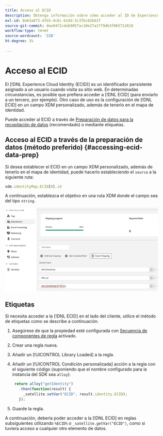 ```yaml
---
title: Acceso al ECID
description: Obtenga información sobre cómo acceder al ID de Experience Cloud desde la preparación de datos o las etiquetas
exl-id: 8e63a873-d7b5-4c6c-b14d-3c3fbc82b62f
source-git-commit: dee04f2cdeb9057ac10e27a17f9db3f065712618
workflow-type: tm+mt
source-wordcount: '228'
ht-degree: 3%

---
```



# Acceso al ECID

El [!DNL Experience Cloud Identity (ECID)] es un identificador persistente asignado a un usuario cuando visita su sitio web. En determinadas circunstancias, es posible que prefiera acceder a [!DNL ECID] (para enviarlo a un tercero, por ejemplo). Otro caso de uso es la configuración de [!DNL ECID] en un campo XDM personalizado, además de tenerlo en el mapa de identidad.

Puede acceder al ECID a través de [Preparación de datos para la recopilación de datos](../datastreams/data-prep.md) (recomendado) o mediante etiquetas.

## Acceso al ECID a través de la preparación de datos (método preferido) {#accessing-ecid-data-prep}

Si desea establecer el ECID en un campo XDM personalizado, además de tenerlo en el mapa de identidad, puede hacerlo estableciendo el `source` a la siguiente ruta:

```js
xdm.identityMap.ECID[0].id
```

A continuación, establezca el objetivo en una ruta XDM donde el campo sea del tipo `string`.

![](./assets/access-ecid-data-prep.png)

## Etiquetas

Si necesita acceder a la [!DNL ECID] en el lado del cliente, utilice el método de etiquetas como se describe a continuación.

1. Asegúrese de que la propiedad esté configurada con [Secuencia de componentes de regla](../../tags/ui/managing-resources/rules.md#sequencing) activado.
1. Crear una regla nueva.
1. Añadir un [!UICONTROL Library Loaded] a la regla.
1. Añadir un [!UICONTROL Condición personalizada] acción a la regla con el siguiente código (suponiendo que el nombre configurado para la instancia del SDK sea `alloy`):

   ```js
    return alloy("getIdentity")
      .then(function(result) {
        _satellite.setVar("ECID", result.identity.ECID);
      });
   ```

1. Guarde la regla.

A continuación, debería poder acceder a la [!DNL ECID] en reglas subsiguientes utilizando `%ECID%` o `_satellite.getVar("ECID")`, como si tuviera acceso a cualquier otro elemento de datos.
